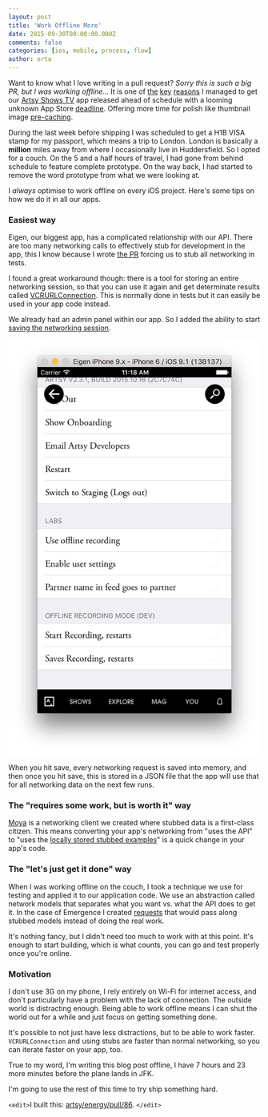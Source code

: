 ```yaml
---
layout: post
title: 'Work Offline More'
date: 2015-09-30T00:00:00.000Z
comments: false
categories: [ios, mobile, process, flow]
author: orta
---
```


Want to know what I love writing in a pull request? _Sorry this is such a big PR, but I was working offline…_ It is one of [the](https://github.com/artsy/Emergence/pull/23) [key](https://github.com/artsy/Emergence/pull/39) [reasons](https://github.com/artsy/Emergence/pull/45) I managed to get our [Artsy Shows TV](https://github.com/artsy/emergence) app released ahead of schedule with a looming unknown App Store [deadline](https://github.com/artsy/Emergence/issues?q=milestone%3A%221.0+Ship+to+Apple%22). Offering more time for polish like thumbnail image [pre-caching](https://github.com/artsy/Emergence/compare/84855a310d47e071419b52b78978d14d751ec4e0...40966752111a309a20b4878e00a1c8e27cb53261).

During the last week before shipping I was scheduled to get a H1B VISA stamp for my passport, which means a trip to London. London is basically a **million** miles away from where I occasionally live in Huddersfield. So I opted for a couch. On the 5 and a half hours of travel, I had gone from behind schedule to feature complete prototype. On the way back, I had started to remove the word prototype from what we were looking at.

I _always_ optimise to work offline on every iOS project. Here's some tips on how we do it in all our apps.

<!-- more -->

### Easiest way

Eigen, our biggest app, has a complicated relationship with our API. There are too many networking calls to effectively stub for development in the app, this I know because I wrote [the PR](https://github.com/artsy/eigen/pull/575) forcing us to stub all networking in tests.

I found a great workaround though: there is a tool for storing an entire networking session, so that you can use it again and get determinate results called [VCRURLConnection](http://cocoapods.org/pods/VCRURLConnection). This is normally done in tests but it can easily be used in your app code instead.

We already had an admin panel within our app. So I added the ability to start [saving the networking session](https://github.com/artsy/eigen/blob/06aeb6f7ce4b95155729aa37c36fddc54767931f/Artsy/View_Controllers/Admin/ARAdminSettingsViewController.m#L171-L206).

![Eigen Admin Panel](/images/2015-09-30-offline/eigen-admin.png)

When you hit save, every networking request is saved into memory, and then once you hit save, this is stored in a JSON file that the app will use that for all networking data on the next few runs.

### The "requires some work, but is worth it" way

[Moya](https://github.com/Moya/Moya) is a networking client we created where stubbed data is a first-class citizen. This means converting your app's networking from "uses the API" to "uses the [locally stored stubbed examples](https://github.com/artsy/eidolon/blob/master/Kiosk/App/StubResponses.m)" is a quick change in your app's code.

### The "let's just get it done" way

When I was working offline on the couch, I took a technique we use for testing and applied it to our application code. We use an abstraction called network models that separates what you want vs. what the API does to get it. In the case of Emergence I created [requests](https://github.com/artsy/Emergence/blob/18e501a4d6925ea5fb0f35174a6c0c3c96f70533/Emergence/Contexts/Presenting%20a%20Show/ShowNetworkingModel.swift) that would pass along stubbed models instead of doing the real work.

It's nothing fancy, but I didn't need too much to work with at this point. It's enough to start building, which is what counts, you can go and test properly once you're online.

### Motivation

I don't use 3G on my phone, I rely entirely on Wi-Fi for internet access, and don't particularly have a problem with the lack of connection. The outside world is distracting enough. Being able to work offline means I can shut the world out for a while and just focus on getting something done.

It's possible to not just have less distractions, but to be able to work faster. `VCRURLConnection` and using stubs are faster than normal networking, so you can iterate faster on your app, too.

True to my word, I'm writing this blog post offline, I have 7 hours and 23 more minutes before the plane lands in JFK.

I'm going to use the rest of this time to try ship something hard.

`<edit>`I built this: [artsy/energy/pull/86](https://github.com/artsy/energy/pull/86). `</edit>`
